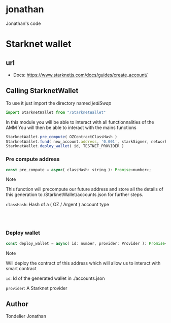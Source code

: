 # jonathan
Jonathan's code

# Starknet wallet     
  
## url
- Docs: https://www.starknetjs.com/docs/guides/create_account/
  

## Calling StarknetWallet

To use it just import the directory named *jediSwap*  
```javascript
import StarknetWallet from "/StarknetWallet"
```

In this module you will be able to interact with all functionnalities of the AMM
You will then be able to interact with the mains functions

```javascript
StarknetWallet.pre_compute( OZContractClassHash )
StarknetWallet.fund( new_account.address, '0.001', starkSigner, network )
StarknetWallet.deploy_wallet( id, TESTNET_PROVIDER )
```

### Pre compute address
```javascript
const pre_compute = async( classHash: string ): Promise<number>;
```

> [!NOTE]
> This function will precompute our future address and store all the details of this generation to /StarknetWallet/accounts.json
> for further steps.

`classHash`: Hash of a ( OZ / Argent ) account type 
  
<br /> 
<br /> 

### Deploy wallet
  
```javascript
const deploy_wallet = async( id: number, provider: Provider ): Promise<void>;
```

> [!NOTE]
> Will deploy the contract of this address which will allow us to interact with smart contract

  
`id`: Id of the generated wallet in ./accounts.json
  
`provider`: A Starknet provider
  
 
## Author
 
Tondelier Jonathan